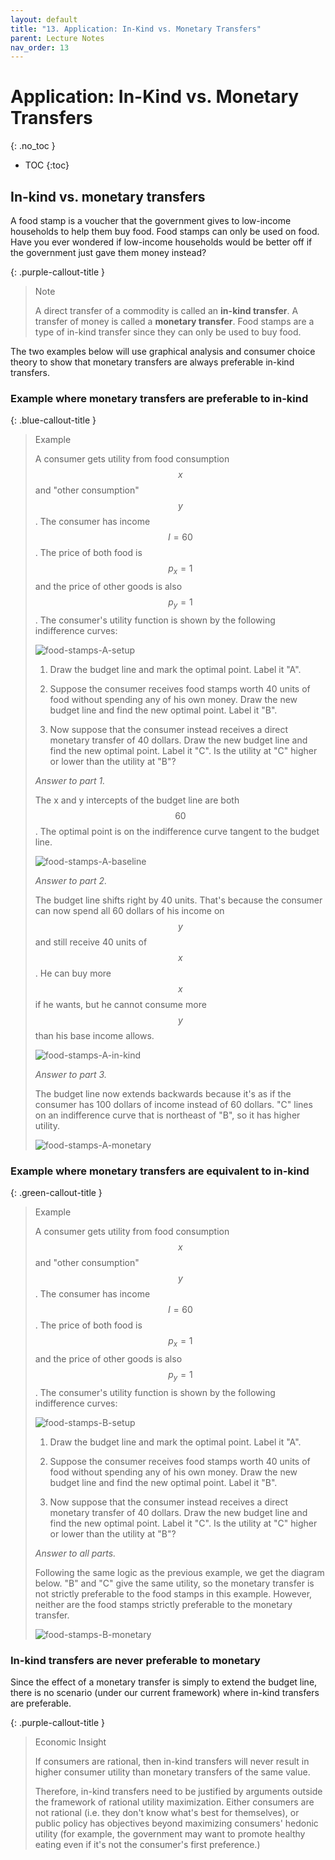 ```yaml
---
layout: default
title: "13. Application: In-Kind vs. Monetary Transfers"
parent: Lecture Notes
nav_order: 13
---
```


# Application: In-Kind vs. Monetary Transfers
{: .no_toc }

- TOC
{:toc}


## In-kind vs. monetary transfers

A food stamp is a voucher that the government gives to low-income households to help them buy food. Food stamps can only be used on food. Have you ever wondered if low-income households would be better off if the government just gave them money instead?


{: .purple-callout-title }
> Note
>
> A direct transfer of a commodity is called an **in-kind transfer**. A transfer of money is called a **monetary transfer**. Food stamps are a type of in-kind transfer since they can only be used to buy food.

The two examples below will use graphical analysis and consumer choice theory to show that monetary transfers are always preferable in-kind transfers.

### Example where monetary transfers are preferable to in-kind 

{: .blue-callout-title }
> Example
>
> A consumer gets utility from food consumption $$x$$ and "other consumption" $$y$$. The consumer has income $$I=60$$. The price of both food is $$p_x=1$$ and the price of other goods is also $$p_y=1$$. The consumer's utility function is shown by the following indifference curves:
>
> ![food-stamps-A-setup](/CSUN-Econ-310/assets/images/13-inkind-vs-monetary-food-stamps-A-setup.png)
>
> 1. Draw the budget line and mark the optimal point. Label it "A".
>
> 2. Suppose the consumer receives food stamps worth 40 units of food without spending any of his own money. Draw the new budget line and find the new optimal point. Label it "B".
>
> 3. Now suppose that the consumer instead receives a direct monetary transfer of 40 dollars. Draw the new budget line and find the new optimal point. Label it "C". Is the utility at "C" higher or lower than the utility at "B"?
>
> *Answer to part 1.*
>
> The x and y intercepts of the budget line are both $$60$$. The optimal point is on the indifference curve tangent to the budget line.
>
> ![food-stamps-A-baseline](/CSUN-Econ-310/assets/images/13-inkind-vs-monetary-food-stamps-A-baseline.png)
>
> *Answer to part 2.*
>
> The budget line shifts right by 40 units. That's because the consumer can now spend all 60 dollars of his income on $$y$$ and still receive 40 units of $$x$$. He can buy more $$x$$ if he wants, but he cannot consume more $$y$$ than his base income allows.
>
> ![food-stamps-A-in-kind](/CSUN-Econ-310/assets/images/13-inkind-vs-monetary-food-stamps-A-in-kind.png)
>
> *Answer to part 3.*
>
> The budget line now extends backwards because it's as if the consumer has 100 dollars of income instead of 60 dollars. "C" lines on an indifference curve that is northeast of "B", so it has higher utility.
>
> ![food-stamps-A-monetary](/CSUN-Econ-310/assets/images/13-inkind-vs-monetary-food-stamps-A-monetary.png)

### Example where monetary transfers are equivalent to in-kind

{: .green-callout-title }
> Example
>
> A consumer gets utility from food consumption $$x$$ and "other consumption" $$y$$. The consumer has income $$I=60$$. The price of both food is $$p_x=1$$ and the price of other goods is also $$p_y=1$$. The consumer's utility function is shown by the following indifference curves:
>
> ![food-stamps-B-setup](/CSUN-Econ-310/assets/images/13-inkind-vs-monetary-food-stamps-B-setup.png)
>
> 1. Draw the budget line and mark the optimal point. Label it "A".
>
> 2. Suppose the consumer receives food stamps worth 40 units of food without spending any of his own money. Draw the new budget line and find the new optimal point. Label it "B".
>
> 3. Now suppose that the consumer instead receives a direct monetary transfer of 40 dollars. Draw the new budget line and find the new optimal point. Label it "C". Is the utility at "C" higher or lower than the utility at "B"?
>
> *Answer to all parts.*
>
> Following the same logic as the previous example, we get the diagram below. "B" and "C" give the same utility, so the monetary transfer is not strictly preferable to the food stamps in this example. However, neither are the food stamps strictly preferable to the monetary transfer.
>
> ![food-stamps-B-monetary](/CSUN-Econ-310/assets/images/13-inkind-vs-monetary-food-stamps-B-monetary.png)
>
> 

### In-kind transfers are never preferable to monetary

Since the effect of a monetary transfer is simply to extend the budget line, there is no scenario (under our current framework) where in-kind transfers are preferable. 

{: .purple-callout-title }
> Economic Insight
>
> If consumers are rational, then in-kind transfers will never result in higher consumer utility than monetary transfers of the same value. 
>
> Therefore, in-kind transfers need to be justified by arguments outside the framework of rational utility maximization. Either consumers are not rational (i.e. they don't know what's best for themselves), or public policy has objectives beyond maximizing consumers' hedonic utility (for example, the government may want to promote healthy eating even if it's not the consumer's first preference.)